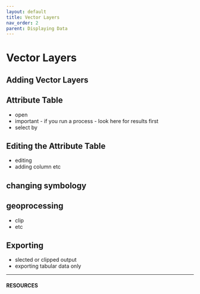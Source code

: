 ```yaml
---
layout: default
title: Vector Layers
nav_order: 2
parent: Displaying Data
---
```

# Vector Layers  

## Adding Vector Layers 

## Attribute Table
- open
- important - if you run a process - look here for results first
- select by

## Editing the Attribute Table
- editing
- adding column etc

## changing symbology 


## geoprocessing
- clip
- etc

## Exporting
- slected or clipped output
- exporting tabular data only 

---
#### RESOURCES